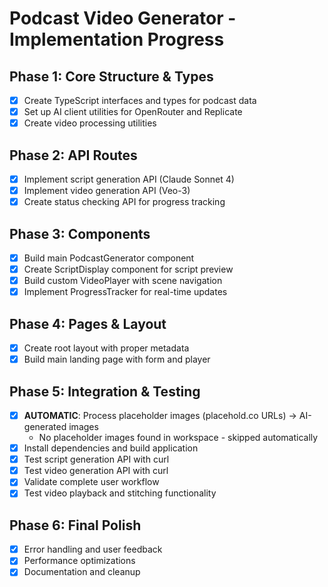 # Podcast Video Generator - Implementation Progress

## Phase 1: Core Structure & Types
- [x] Create TypeScript interfaces and types for podcast data
- [x] Set up AI client utilities for OpenRouter and Replicate
- [x] Create video processing utilities

## Phase 2: API Routes
- [x] Implement script generation API (Claude Sonnet 4)
- [x] Implement video generation API (Veo-3)
- [x] Create status checking API for progress tracking

## Phase 3: Components
- [x] Build main PodcastGenerator component
- [x] Create ScriptDisplay component for script preview
- [x] Build custom VideoPlayer with scene navigation
- [x] Implement ProgressTracker for real-time updates

## Phase 4: Pages & Layout
- [x] Create root layout with proper metadata
- [x] Build main landing page with form and player

## Phase 5: Integration & Testing
- [x] **AUTOMATIC**: Process placeholder images (placehold.co URLs) → AI-generated images
  - No placeholder images found in workspace - skipped automatically
- [x] Install dependencies and build application
- [x] Test script generation API with curl
- [x] Test video generation API with curl
- [x] Validate complete user workflow
- [x] Test video playback and stitching functionality

## Phase 6: Final Polish
- [x] Error handling and user feedback
- [x] Performance optimizations
- [x] Documentation and cleanup